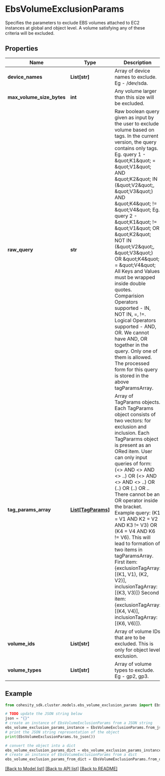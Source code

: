 # EbsVolumeExclusionParams

Specifies the parameters to exclude EBS volumes attached to EC2 instances at global and object level. A volume satisfying any of these criteria will be excluded.

## Properties

Name | Type | Description | Notes
------------ | ------------- | ------------- | -------------
**device_names** | **List[str]** | Array of device names to exclude. Eg - /dev/sda. | [optional] 
**max_volume_size_bytes** | **int** | Any volume larger than this size will be excluded. | [optional] 
**raw_query** | **str** | Raw boolean query given as input by the user to exclude volume based on tags. In the current version, the query contains only tags. Eg. query 1 - \&quot;K1\&quot; &#x3D; \&quot;V1\&quot; AND \&quot;K2\&quot; IN (\&quot;V2\&quot;, \&quot;V3\&quot;) AND \&quot;K4\&quot; !&#x3D; \&quot;V4\&quot; Eg. query 2 - \&quot;K1\&quot; !&#x3D; \&quot;V1\&quot; OR \&quot;K2\&quot; NOT IN (\&quot;V2\&quot;, \&quot;V3\&quot;) OR \&quot;K4\&quot; &#x3D; \&quot;V4\&quot; All Keys and Values must be wrapped inside double quotes. Comparision Operators supported - IN, NOT IN, &#x3D;, !&#x3D;. Logical Operators supported - AND, OR. We cannot have AND, OR together in the query. Only one of them is allowed. The processed form for this query is stored in the above tagParamsArray. | [optional] 
**tag_params_array** | [**List[TagParams]**](TagParams.md) | Array of TagParams objects. Each TagParams object consists of two vectors: for exclusion and inclusion. Each TagPararms object is present as an ORed item. User can only input queries of form: (&lt;&gt; AND &lt;&gt; AND &lt;&gt; ..) OR (&lt;&gt; AND &lt;&gt; AND &lt;&gt; ..) OR (..) OR (..) OR .. There cannot be an OR operator inside the bracket. Example query: (K1 &#x3D; V1 AND K2 &#x3D; V2 AND K3 !&#x3D; V3) OR (K4 &#x3D; V4 AND K6 !&#x3D; V6). This will lead to formation of two items in tagParamsArray. First item: {exclusionTagArray: [(K1, V1),  (K2, V2)], inclusionTagArray: [(K3, V3)]} Second item: {exclusionTagArray: [(K4, V4)], inclusionTagArray: [(K6, V6)]}. | [optional] 
**volume_ids** | **List[str]** | Array of volume IDs that are to be excluded. This is only for object level exclusion. | [optional] 
**volume_types** | **List[str]** | Array of volume types to exclude. Eg - gp2, gp3. | [optional] 

## Example

```python
from cohesity_sdk.cluster.models.ebs_volume_exclusion_params import EbsVolumeExclusionParams

# TODO update the JSON string below
json = "{}"
# create an instance of EbsVolumeExclusionParams from a JSON string
ebs_volume_exclusion_params_instance = EbsVolumeExclusionParams.from_json(json)
# print the JSON string representation of the object
print(EbsVolumeExclusionParams.to_json())

# convert the object into a dict
ebs_volume_exclusion_params_dict = ebs_volume_exclusion_params_instance.to_dict()
# create an instance of EbsVolumeExclusionParams from a dict
ebs_volume_exclusion_params_from_dict = EbsVolumeExclusionParams.from_dict(ebs_volume_exclusion_params_dict)
```
[[Back to Model list]](../README.md#documentation-for-models) [[Back to API list]](../README.md#documentation-for-api-endpoints) [[Back to README]](../README.md)


